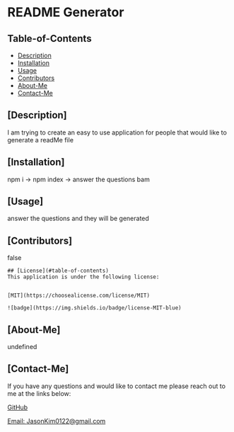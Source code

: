 

  # README Generator

  ## Table-of-Contents

  * [Description](#description)
  * [Installation](#installation)
  * [Usage](#usage)
  * [Contributors](#contributors)
  * [About-Me](#About-Me)
  * [Contact-Me](#Contact-Me)

  ## [Description]
  I am trying to create an easy to use application for people that would like to generate a readMe file

  ## [Installation]
  npm i -> npm index -> answer the questions bam

  ## [Usage]
  answer the questions and they will be generated

  ## [Contributors]
  false

  
    ## [License](#table-of-contents)
    This application is under the following license:
    
    
    [MIT](https://choosealicense.com/license/MIT)
  
    ![badge](https://img.shields.io/badge/license-MIT-blue)

  ## [About-Me]
  undefined

  ## [Contact-Me]

  If you have any questions and would like to contact me please reach out to me at the links below:

  [GitHub](GitHub.com/Jasonkim0122)

  [Email: JasonKim0122@gmail.com](mailto:JasonKim0122@gmail.com)
